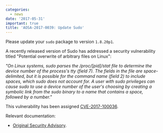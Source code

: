 ```yaml
---
categories:
  - news
date: '2017-05-31'
important: true
title: 'AOSA-2017-0039: Update Sudo'
---
```



Please update your `sudo` package to version `1.8.20p1`.

A recently released version of Sudo has addressed a security vulnerability titled "Potential overwrite of arbitrary files on Linux":

*"On Linux systems, sudo parses the /proc/[pid]/stat file to determine the device number of the process's tty (field 7). The fields in the file are space-delimited, but it is possible for the command name (field 2) to include spaces, which sudo does not account for. A user with sudo privileges can cause sudo to use a device number of the user's choosing by creating a symbolic link from the sudo binary to a name that contains a space, followed by a number."*

This vulnerability has been assigned [CVE-2017-100036](http://cve.mitre.org/cgi-bin/cvename.cgi?name=CVE-2017-1000367).

Relevant documentation:

- [Original Security Advisory](https://www.sudo.ws/alerts/linux_tty.html).
